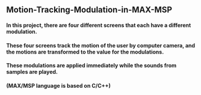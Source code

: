 ## Motion-Tracking-Modulation-in-MAX-MSP

#### In this project, there are four different screens that each have a different modulation. 
#### These four screens track the motion of the user by computer camera, and the motions are transformed to the value for the modulations. 
#### These modulations are applied immediately while the sounds from samples are played.


#### (MAX/MSP language is based on C/C++)
